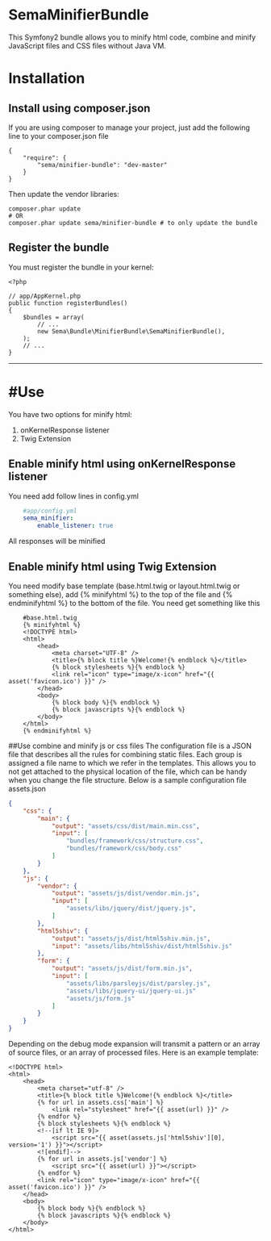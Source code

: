 # SemaMinifierBundle
This Symfony2 bundle allows you to minify html code, combine and minify JavaScript files and CSS files without Java VM.

Installation
============

## Install using composer.json
If you are using composer to manage your project, just add the following
line to your composer.json file

    {
        "require": {
        	"sema/minifier-bundle": "dev-master"
        }
    }

Then update the vendor libraries:

```shell
composer.phar update
# OR
composer.phar update sema/minifier-bundle # to only update the bundle
```


## Register the bundle

You must register the bundle in your kernel:

    <?php

    // app/AppKernel.php
    public function registerBundles()
    {
        $bundles = array(
            // ...
            new Sema\Bundle\MinifierBundle\SemaMinifierBundle(),
        );
        // ...
    }

-----------------------

#Use
===

You have two options for minify html:
1. onKernelResponse listener
2. Twig Extension

## Enable minify html using onKernelResponse listener
You need add follow lines in config.yml
```yml
    #app/config.yml
    sema_minifier:
        enable_listener: true
```
All responses will be minified

## Enable minify html using Twig Extension
You need modify base template (base.html.twig or layout.html.twig or something else), add {% minifyhtml %} to the top of the file and {% endminifyhtml %} to the bottom of the file.
You need get something like this
```twig
    #base.html.twig
    {% minifyhtml %}
    <!DOCTYPE html>
    <html>
        <head>
            <meta charset="UTF-8" />
            <title>{% block title %}Welcome!{% endblock %}</title>
            {% block stylesheets %}{% endblock %}
            <link rel="icon" type="image/x-icon" href="{{ asset('favicon.ico') }}" />
        </head>
        <body>
            {% block body %}{% endblock %}
            {% block javascripts %}{% endblock %}
        </body>
    </html>
    {% endminifyhtml %}
```
##Use combine and minify js or css files
The configuration file is a JSON file that describes all the rules for combining static files. Each group is assigned a file name to which we refer in the templates. This allows you to not get attached to the physical location of the file, which can be handy when you change the file structure. Below is a sample configuration file assets.json
```json
{
    "css": {
        "main": {
            "output": "assets/css/dist/main.min.css",
            "input": [
                "bundles/framework/css/structure.css",
                "bundles/framework/css/body.css"
            ]
        }
    },
    "js": {
        "vendor": {
            "output": "assets/js/dist/vendor.min.js",
            "input": [
                "assets/libs/jquery/dist/jquery.js",
            ]
        },
        "html5shiv": {
            "output": "assets/js/dist/html5shiv.min.js",
            "input": "assets/libs/html5shiv/dist/html5shiv.js"
        },
        "form": {
            "output": "assets/js/dist/form.min.js",
            "input": [
                "assets/libs/parsleyjs/dist/parsley.js",
                "assets/libs/jquery-ui/jquery-ui.js"
                "assets/js/form.js"
            ]
        }
    }
}
```
Depending on the debug mode expansion will transmit a pattern or an array of source files, or an array of processed files. Here is an example template:
```twig
<!DOCTYPE html>
<html>
    <head>
        <meta charset="utf-8" />
        <title>{% block title %}Welcome!{% endblock %}</title>
        {% for url in assets.css['main'] %}
            <link rel="stylesheet" href="{{ asset(url) }}" />
        {% endfor %}
        {% block stylesheets %}{% endblock %}
        <!--[if lt IE 9]>
            <script src="{{ asset(assets.js['html5shiv'][0], version='1') }}"></script>
        <![endif]-->
        {% for url in assets.js['vendor'] %}
            <script src="{{ asset(url) }}"></script>
        {% endfor %}
        <link rel="icon" type="image/x-icon" href="{{ asset('favicon.ico') }}" />
    </head>
    <body>
        {% block body %}{% endblock %}
        {% block javascripts %}{% endblock %}
    </body>
</html>
```